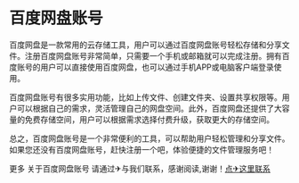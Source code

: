 # 百度网盘账号

百度网盘是一款常用的云存储工具，用户可以通过百度网盘账号轻松存储和分享文件。注册百度网盘账号非常简单，只需要一个手机或邮箱就可以完成注册。拥有百度账号的用户可以直接使用百度网盘，也可以通过手机APP或电脑客户端登录使用。

百度网盘账号有很多实用功能，比如上传文件、创建文件夹、设置共享权限等。用户可以根据自己的需求，灵活管理自己的网盘空间。此外，百度网盘还提供了大容量的免费存储空间，用户可以根据需求选择付费升级，获取更大的存储空间。

总之，百度网盘账号是一个非常便利的工具，可以帮助用户轻松管理和分享文件。如果您还没有百度网盘账号，赶快注册一个吧，体验便捷的文件管理服务吧！

更多 关于百度网盘账号 请通过✈与我们联系，感谢阅读,谢谢！[点✈这里联系](https://abc.k02.cc)